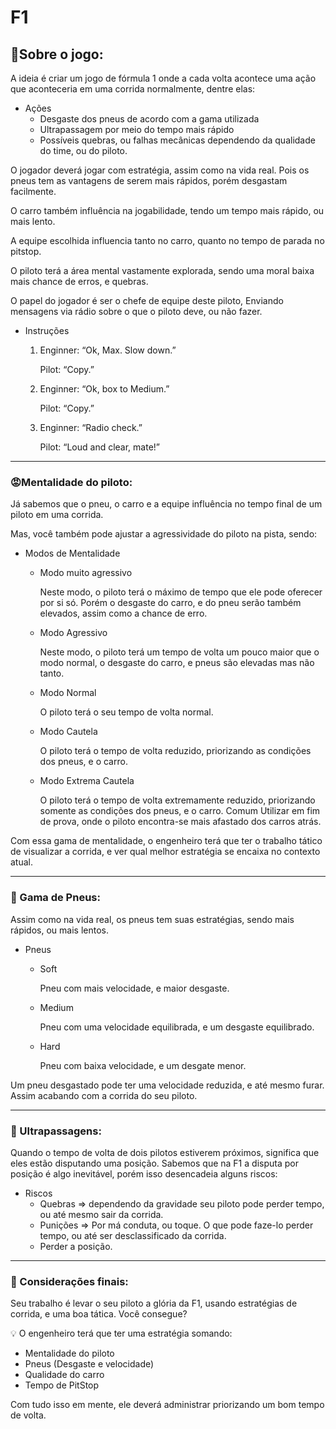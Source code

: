 # F1

## 🚀Sobre o jogo:

A ideia é criar um jogo de fórmula 1 onde a cada volta acontece uma ação que aconteceria em uma corrida normalmente, dentre elas:

- Ações
    - Desgaste dos pneus de acordo com a gama utilizada
    - Ultrapassagem por meio do tempo mais rápido
    - Possíveis quebras, ou falhas mecânicas dependendo da qualidade do time, ou do piloto.
    

O jogador deverá jogar com estratégia, assim como na vida real. Pois os pneus tem as vantagens de serem mais rápidos, porém desgastam facilmente.

O carro também influência na jogabilidade, tendo um tempo mais rápido, ou mais lento.

A equipe escolhida influencia tanto no carro, quanto no tempo de parada no pitstop.

O piloto terá a área mental vastamente explorada, sendo uma moral baixa mais chance de erros, e quebras.

O papel do jogador é ser o chefe de equipe deste piloto, Enviando mensagens via rádio sobre o que o piloto deve, ou não fazer.

- Instruções
    1. Enginner: “Ok, Max. Slow down.”
        
        Pilot: “Copy.”
        
    2. Enginner: “Ok, box to Medium.”
        
        Pilot: “Copy.”
        
    3. Enginner: “Radio check.”
        
        Pilot: “Loud and clear, mate!”
        

---

### 😡Mentalidade do piloto:

Já sabemos que o pneu, o carro e a equipe influência no tempo final de um piloto em uma corrida.

Mas, você também pode ajustar a agressividade do piloto na pista, sendo:

- Modos de Mentalidade
    - Modo muito agressivo
        
        Neste modo, o piloto terá o máximo de tempo que ele pode oferecer por si só. Porém o desgaste do carro, e do pneu serão também elevados, assim como a chance de erro.
        
    - Modo Agressivo
        
        Neste modo, o piloto terá  um tempo de volta um pouco maior que o modo normal, o desgaste do carro, e pneus são elevadas mas não tanto.
        
    - Modo Normal
        
        O piloto terá o seu tempo de volta normal.
        
    - Modo Cautela
        
        O piloto terá o tempo de volta reduzido, priorizando as condições dos pneus, e o carro.
        
    - Modo Extrema Cautela
        
        O piloto terá o tempo de volta extremamente reduzido, priorizando somente as condições dos pneus, e o carro. Comum Utilizar em fim de prova, onde o piloto encontra-se mais afastado dos carros atrás.
        

Com essa gama de  mentalidade, o engenheiro terá que ter o trabalho tático de visualizar a corrida, e ver qual melhor estratégia se encaixa no contexto atual.

---

### 🚗 Gama de Pneus:

Assim como na vida real, os pneus tem suas estratégias, sendo mais rápidos, ou mais lentos.

- Pneus
    - Soft
        
        Pneu com mais velocidade, e maior desgaste.
        
    - Medium
        
        Pneu com uma velocidade equilibrada, e um desgaste equilibrado.
        
    - Hard
        
        Pneu com baixa velocidade, e um desgate menor.
        

Um pneu desgastado pode ter uma velocidade reduzida, e até mesmo furar. Assim acabando com a corrida do seu piloto.

---

### 💨 Ultrapassagens:

Quando o tempo de volta de dois pilotos estiverem próximos, significa que eles estão disputando uma posição. Sabemos que na F1 a disputa por posição é algo inevitável, porém isso desencadeia alguns riscos:

- Riscos
    - Quebras ⇒ dependendo da gravidade seu piloto pode perder tempo, ou até mesmo sair da corrida.
    - Punições ⇒ Por má conduta, ou toque. O que pode faze-lo perder tempo, ou até ser desclassificado da corrida.
    - Perder a posição.

---

### 🐬 Considerações finais:

Seu trabalho é levar o seu piloto a glória da F1, usando estratégias de corrida, e uma boa tática. Você consegue?

<aside>
💡 O engenheiro terá que ter uma estratégia somando:

- Mentalidade do piloto
- Pneus (Desgaste e velocidade)
- Qualidade do carro
- Tempo de PitStop
</aside>

Com tudo isso em mente, ele deverá administrar priorizando um bom tempo de volta.

